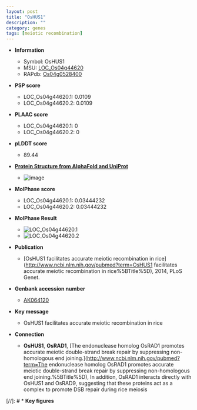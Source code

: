 ```yaml
---
layout: post
title: "OsHUS1"
description: ""
category: genes
tags: [meiotic recombination]
---
```


* **Information**  
    + Symbol: OsHUS1  
    + MSU: [LOC_Os04g44620](http://rice.plantbiology.msu.edu/cgi-bin/ORF_infopage.cgi?orf=LOC_Os04g44620)  
    + RAPdb: [Os04g0528400](http://rapdb.dna.affrc.go.jp/viewer/gbrowse_details/irgsp1?name=Os04g0528400)  

* **PSP score**  
    + LOC_Os04g44620.1: 0.0109 
    + LOC_Os04g44620.2: 0.0109 

* **PLAAC score**  
    + LOC_Os04g44620.1: 0 
    + LOC_Os04g44620.2: 0 

* **pLDDT score**
    + 89.44

* **[Protein Structure from AlphaFold and UniProt](https://www.uniprot.org/uniprotkb/Q7XS44/entry#structure)**
    + ![image](https://ricepsp.github.io/images/Q7/AF-Q7XS44-F1.png)

* **MolPhase score**
    + LOC_Os04g44620.1: 0.03444232
    + LOC_Os04g44620.2: 0.03444232

* **MolPhase Result**
    + ![LOC_Os04g44620.1](https://304243504.github.io/Pictures/LOC_Os04g/LOC_Os04g44620.1.png)
    + ![LOC_Os04g44620.2](https://304243504.github.io/Pictures/LOC_Os04g/LOC_Os04g44620.2.png)

* **Publication**  
    + [OsHUS1 facilitates accurate meiotic recombination in rice](http://www.ncbi.nlm.nih.gov/pubmed?term=OsHUS1 facilitates accurate meiotic recombination in rice%5BTitle%5D), 2014, PLoS Genet.

* **Genbank accession number**  
    + [AK064120](http://www.ncbi.nlm.nih.gov/nuccore/AK064120)

* **Key message**  
    + OsHUS1 facilitates accurate meiotic recombination in rice

* **Connection**  
    + __OsHUS1__, __OsRAD1__, [The endonuclease homolog OsRAD1 promotes accurate meiotic double-strand break repair by suppressing non-homologous end joining.](http://www.ncbi.nlm.nih.gov/pubmed?term=The endonuclease homolog OsRAD1 promotes accurate meiotic double-strand break repair by suppressing non-homologous end joining.%5BTitle%5D), In addition, OsRAD1 interacts directly with OsHUS1 and OsRAD9, suggesting that these proteins act as a complex to promote DSB repair during rice meiosis

[//]: # * **Key figures**  


